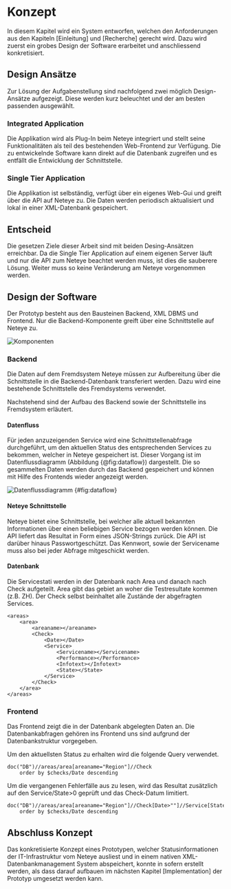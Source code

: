 

# Konzept

In diesem Kapitel wird ein System entworfen, welchen den Anforderungen aus den Kapiteln [Einleitung] und [Recherche] gerecht wird. Dazu wird zuerst ein grobes Design der Software erarbeitet und anschliessend konkretisiert. 

## Design Ansätze
Zur Lösung der Aufgabenstellung sind nachfolgend zwei möglich Design-Ansätze aufgezeigt. Diese werden kurz beleuchtet und der am besten passenden ausgewählt.

### Integrated Application
Die Applikation wird als Plug-In beim Neteye integriert und stellt seine Funktionalitäten als teil des bestehenden Web-Frontend zur Verfügung. Die zu entwickelnde Software kann direkt auf die Datenbank zugreifen und es entfällt die Entwicklung der Schnittstelle.

### Single Tier Application
Die Applikation ist selbständig, verfügt über ein eigenes Web-Gui und greift über die API auf Neteye zu. Die Daten werden periodisch aktualisiert und lokal in einer XML-Datenbank gespeichert. 

## Entscheid
Die gesetzen Ziele dieser Arbeit sind mit beiden Desing-Ansätzen erreichbar.
Da die Single Tier Application auf einem eigenen Server läuft und nur die API zum Neteye beachtet werden muss, ist dies die sauberere Lösung. Weiter muss so keine Veränderung am Neteye vorgenommen werden.


## Design der Software
Der Prototyp besteht aus den Bausteinen Backend, XML DBMS und Frontend.
Nur die Backend-Komponente greift über eine Schnittstelle auf Neteye zu. 

![Komponenten](img/components.jpg)


### Backend
Die Daten auf dem Fremdsystem Neteye müssen zur Aufbereitung über die Schnittstelle in die Backend-Datenbank transferiert werden. Dazu wird eine bestehende Schnittstelle des Fremdsystems verwendet.

Nachstehend sind der Aufbau des Backend sowie der Schnittstelle ins Fremdsystem erläutert.

#### Datenfluss
Für jeden anzuzeigenden Service wird eine Schnittstellenabfrage durchgeführt, um den aktuellen Status des entsprechenden Services zu bekommen, welcher in Neteye gespeichert ist. Dieser Vorgang ist im Datenflussdiagramm (Abbildung {@fig:dataflow}) dargestellt.
Die so gesammelten Daten werden durch das Backend gespeichert und können mit Hilfe des Frontends wieder angezeigt werden.

![Datenflussdiagramm](img/dataflow.jpg) {#fig:dataflow}

#### Neteye Schnittstelle
Neteye bietet eine Schnittstelle, bei welcher alle aktuell bekannten Informationen über einen beliebigen Service bezogen werden können.
Die API liefert das Resultat in Form eines JSON-Strings zurück. Die API ist darüber hinaus Passwortgeschützt. Das Kennwort, sowie der Servicename muss also bei jeder Abfrage mitgeschickt werden.


#### Datenbank
Die Servicestati werden in der Datenbank nach Area und danach nach Check aufgeteilt. Area gibt das gebiet an woher die Testresultate kommen (z.B. ZH).
Der Check selbst beinhaltet alle Zustände der abgefragten Services.

``` {.xml}
<areas>
    <area>
        <areaname></areaname>
        <Check>
            <Date></Date>
            <Service>
                <Servicename></Servicename>
                <Performance></Performance>
                <Infotext></Infotext>
                <State></State>
            </Service>
        </Check>
    </area>
</areas>

``` 
<!-- 
```
 -->


### Frontend
Das Frontend zeigt die in der Datenbank abgelegten Daten an.
Die Datenbankabfragen gehören ins Frontend uns sind aufgrund der Datenbankstruktur vorgegeben.

Um den aktuellsten Status zu erhalten wird die folgende Query verwendet.

``` {.xml}
doc("DB")//areas/area[areaname="Region"]//Check
    order by $checks/Date descending
``` 
<!-- 
```
 -->

Um die vergangenen Fehlerfälle aus zu lesen, wird das Resultat zusätzlich auf den Service/State>0 geprüft und das Check-Datum limitiert.

``` {.xml}
doc("DB")//areas/area[areaname="Region"]//Check[Date>""]//Service[State>0]
    order by $checks/Date descending
``` 
<!-- 
```
 -->


## Abschluss Konzept
Das konkretisierte Konzept eines Prototypen, welcher Statusinformationen der IT-Infrastruktur vom Neteye ausliest und in einem nativen XML-Datenbankmanagement System abspeichert, konnte in sofern erstellt werden, als dass darauf aufbauen im nächsten Kapitel [Implementation] der Prototyp umgesetzt werden kann.